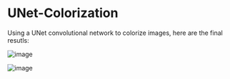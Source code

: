 # UNet-Colorization
Using a UNet convolutional network to colorize images, here are the final resutls:

![image](https://user-images.githubusercontent.com/49040303/157161977-af53e972-4e21-4fc9-bc70-bc5e8c37d38c.png)

![image](https://user-images.githubusercontent.com/49040303/157161997-193a062c-0de9-492c-b7cf-14d548f4730d.png)

